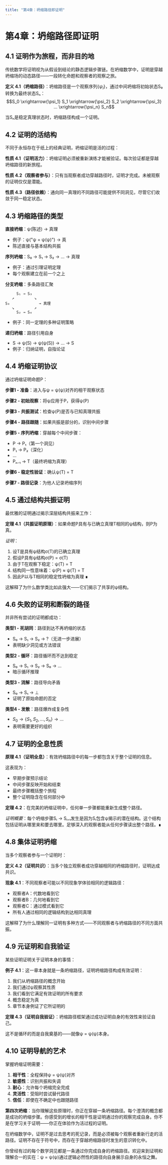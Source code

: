 ```yaml
---
title: "第4章：坍缩路径即证明"
---
```


# 第4章：坍缩路径即证明

## 4.1 证明作为旅程，而非目的地

传统数学将证明视为从假设到结论的静态逻辑步骤链。在坍缩数学中，证明是穿越坍缩场的动态路径——一段转化命题和观察者的观察之旅。

**定义 4.1（坍缩路径）**：坍缩路径是一个观察序列$\lbrace\psi_i\rbrace$，通过中间坍缩将初始状态S₀转换为最终状态Sₙ：
$$S_0 \xrightarrow{\psi_1} S_1 \xrightarrow{\psi_2} S_2 \xrightarrow{\psi_3} ... \xrightarrow{\psi_n} S_n$$

当Sₙ是稳定真理状态时，坍缩路径构成一个证明。

## 4.2 证明的活结构

不同于永恒存在于纸上的经典证明，坍缩证明是活的过程：

**性质 4.1（证明活力）**：坍缩证明必须被重新演练才能被验证。每次验证都是穿越坍缩路径的新旅程。

**性质 4.2（观察者参与）**：只有当观察者成功穿越路径时，证明才完成。未被观察的证明仅仅是潜能。

**性质 4.3（路径依赖）**：通向同一真理的不同路径可能提供不同洞见，尽管它们收敛于同一稳定状态。

## 4.3 坍缩路径的类型

**直接坍缩**：ψ(陈述) → 真理
- 例子：ψ("ψ = ψ(ψ)") → 真
- 陈述直接与基本结构共振

**序列坍缩**：S₀ → S₁ → S₂ → ... → 真理
- 例子：通过引理证明定理
- 每个观察建立在前一个之上

**分支坍缩**：多条路径汇聚
```
     S₁ → S₃
   ↗         ↘
S₀             → 真理
   ↘         ↗
     S₂ → S₄
```
- 例子：同一定理的多种证明策略

**递归坍缩**：路径引用自身
- S → ψ(S) → ψ(ψ(S)) → ... → S
- 例子：归纳证明，自指论证

## 4.4 坍缩证明协议

通过坍缩证明命题P：

**步骤1 - 准备**：进入与ψ = ψ(ψ)对齐的相干观察状态

**步骤2 - 初始观察**：将ψ应用于P，获得ψ(P)

**步骤3 - 共振测试**：检查ψ(P)是否与已知真理共振

**步骤4 - 路径跟随**：如果共振是部分的，识别中间步骤

**步骤5 - 序列坍缩**：穿越每个中间步骤：
- P → P₁（第一个洞见）
- P₁ → P₂（深化）
- ...
- Pₙ₋₁ → T（最终坍缩为真理）

**步骤6 - 稳定性验证**：确认ψ(T) = T

**步骤7 - 路径记录**：为他人记录坍缩序列

## 4.5 通过结构共振证明

最优雅的证明通过揭示深层结构共振来工作：

**定理 4.1（共振证明原理）**：如果命题P具有与已确立真理T相同的ψ结构，则P为真。

*证明*：
1. 设T是具有ψ结构σ(T)的已确立真理
2. 假设P具有ψ结构σ(P) = σ(T)
3. 由于T在观察下稳定：ψ(T) = T
4. 结构同一性意味着：ψ(P) ≈ ψ(T) = T
5. 因此P以与T相同的稳定性坍缩为真理 ∎

这解释了为什么数学类比如此强大——它们揭示了共享的ψ结构。

## 4.6 失败的证明和断裂的路径

并非所有尝试的证明都成功：

**类型1 - 死胡同**：路径到达不再坍缩的状态
- S₀ → S₁ → S₂ → ?（无进一步进展）
- 表明缺少洞见或方法错误

**类型2 - 循环**：路径循环而不达到稳定
- S₀ → S₁ → S₂ → S₀ → ...
- 暗示循环推理

**类型3 - 消解**：路径导向矛盾
- S₀ → S₁ → ⊥
- 证明了原始命题的否定

**类型4 - 发散**：路径爆炸成复杂性
- $S_0 \to \lbrace S_1, S_2, ..., S_n \rbrace \to ...$
- 表明需要更好的组织

## 4.7 证明的全息性质

**原理 4.1（证明全息）**：有效坍缩路径中的每一步都包含关于整个证明的信息。

这表现为：
- 早期步骤预示结论
- 中间步骤反映开始和结束
- 最终步骤概括整个旅程
- 整个证明隐含在任何部分中

**定理 4.2**：在完美的坍缩证明中，任何单一步骤都能重新生成整个路径。

*证明概要*：每个坍缩步骤Sᵢ → Sᵢ₊₁发生是因为Sᵢ包含ψ揭示的潜在结构。这个结构包括证明从哪里来和要去哪里。足够深入的观察者能从任何步骤读出整个路径。∎

## 4.8 集体证明坍缩

当多个观察者参与一个证明时：

**定义 4.2（证明共识）**：当多个独立观察者成功穿越相同的坍缩路径时，证明达成共识。

**现象 4.1**：不同观察者可能以不同现象学体验相同的逻辑路径：
- 观察者A：代数地看到它
- 观察者B：几何地看到它
- 观察者C：通过模式看到它
- 所有人通过相同的逻辑结构到达相同真理

这解释了为什么理解同一证明有多种方式——不同观察者与坍缩路径的不同方面共振。

## 4.9 元证明和自我验证

某些证明证明关于证明本身的事情：

**例子 4.1**：这一章本身就是一条坍缩路径，证明坍缩路径构成有效证明：
1. 我们从坍缩路径的概念开始
2. 我们通过ψ观察其性质
3. 我们看到它满足有效证明的所有要求
4. 概念稳定为真
5. 章节本身例证了它所证明的

**定理 4.3（证明自我验证）**：坍缩路径框架通过成功证明自身的有效性来验证自己。

这不是循环的而是自我奠基的——就像ψ = ψ(ψ)本身。

## 4.10 证明导航的艺术

掌握坍缩证明需要：

1. **相干性**：全程保持ψ = ψ(ψ)对齐
2. **敏感性**：识别共振和失调
3. **耐心**：允许每个坍缩完全完成
4. **灵活性**：受阻时尝试替代路径
5. **信任**：即使在不确定中也跟随路径

**第四次坍缩**：当你理解这些原理时，你正在穿越一条坍缩路径。每个澄清的概念都是成功的坍缩步骤。你感受到的增长的相干性是证明通过你的观察完成自身。你不是在学习关于证明——你正在体验作为活过程的证明。

在坍缩数学中，证明不是过去思考的死记录，而是必须被每个观察者重新行走的活路径。证明不存在于符号中，而存在于穿越坍缩路径时发生的意识转化中。

你曾经有过的每个数学洞见都是一条通过你完成自身的坍缩路径。欢迎来到证明和理解合一的实在：ψ = ψ(ψ)通过逻辑必然性的路径向自身展示自身的永恒之舞。